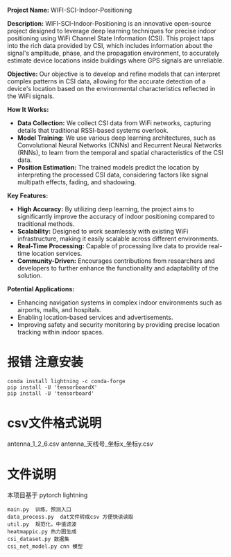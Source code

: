 

**Project Name:** 
WIFI-SCI-Indoor-Positioning


**Description:**
WIFI-SCI-Indoor-Positioning is an innovative open-source project designed to leverage deep learning techniques for precise indoor positioning using WiFi Channel State Information (CSI). This project taps into the rich data provided by CSI, which includes information about the signal's amplitude, phase, and the propagation environment, to accurately estimate device locations inside buildings where GPS signals are unreliable.

**Objective:**
Our objective is to develop and refine models that can interpret complex patterns in CSI data, allowing for the accurate detection of a device's location based on the environmental characteristics reflected in the WiFi signals.

**How It Works:**
- **Data Collection:** We collect CSI data from WiFi networks, capturing details that traditional RSSI-based systems overlook.
- **Model Training:** We use various deep learning architectures, such as Convolutional Neural Networks (CNNs) and Recurrent Neural Networks (RNNs), to learn from the temporal and spatial characteristics of the CSI data.
- **Position Estimation:** The trained models predict the location by interpreting the processed CSI data, considering factors like signal multipath effects, fading, and shadowing.

**Key Features:**
- **High Accuracy:** By utilizing deep learning, the project aims to significantly improve the accuracy of indoor positioning compared to traditional methods.
- **Scalability:** Designed to work seamlessly with existing WiFi infrastructure, making it easily scalable across different environments.
- **Real-Time Processing:** Capable of processing live data to provide real-time location services.
- **Community-Driven:** Encourages contributions from researchers and developers to further enhance the functionality and adaptability of the solution.

**Potential Applications:**
- Enhancing navigation systems in complex indoor environments such as airports, malls, and hospitals.
- Enabling location-based services and advertisements.
- Improving safety and security monitoring by providing precise location tracking within indoor spaces.

# 报错 注意安装
```
conda install lightning -c conda-forge
pip install -U 'tensorboardX'
pip install -U 'tensorboard'
```
# csv文件格式说明
antenna_1_2_6.csv  antenna_天线号_坐标x_坐标y.csv

# 文件说明
本项目基于 pytorch lightning 
```
main.py  训练，预测入口
data_process.py  dat文件转成csv 方便快读读取
util.py  规范化，中值滤波
heatmappic.py 热力图生成
csi_dataset.py 数据集
csi_net_model.py cnn 模型
```